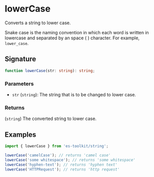 # lowerCase

Converts a string to lower case.

Snake case is the naming convention in which each word is written in lowercase and separated by an space ( ) character. For example, `lower_case`.

## Signature

```typescript
function lowerCase(str: string): string;
```

### Parameters

- `str` (`string`): The string that is to be changed to lower case.

### Returns

(`string`) The converted string to lower case.

## Examples

```typescript
import { lowerCase } from 'es-toolkit/string';

lowerCase('camelCase'); // returns 'camel case'
lowerCase('some whitespace'); // returns 'some whitespace'
lowerCase('hyphen-text'); // returns 'hyphen text'
lowerCase('HTTPRequest'); // returns 'http request'
```
